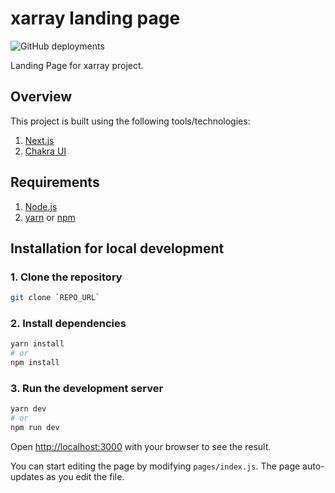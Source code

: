 # xarray landing page

![GitHub deployments](https://img.shields.io/github/deployments/andersy005/xarray-website/Production?label=vercel&logo=vercel&style=for-the-badge)

Landing Page for xarray project.

## Overview

This project is built using the following tools/technologies:

1. [Next.js](https://nextjs.org/)
2. [Chakra UI](https://chakra-ui.com/)

## Requirements

1. [Node.js](https://nodejs.org/)
2. [yarn](https://yarnpkg.com/) or [npm](https://www.npmjs.com/)

## Installation for local development

### 1. Clone the repository

```bash
git clone `REPO_URL`
```

### 2. Install dependencies

```bash
yarn install
# or
npm install
```

### 3. Run the development server

```bash
yarn dev
# or
npm run dev
```

Open [http://localhost:3000](http://localhost:3000) with your browser to see the result.

You can start editing the page by modifying `pages/index.js`. The page auto-updates as you edit the file.
